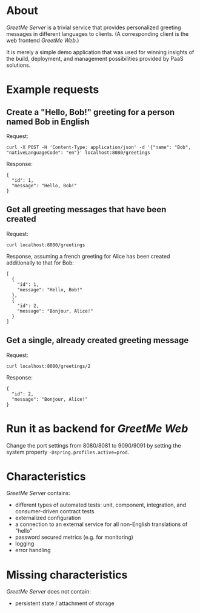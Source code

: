 # About

_GreetMe Server_ is a trivial service that provides personalized greeting messages in different languages to clients. (A
corresponding client is the web frontend _GreetMe Web_.)
 
It is merely a simple demo application that was used for winning insights of the build, deployment, and management possibilities
provided by PaaS solutions.

# Example requests

## Create a "Hello, Bob!" greeting for a person named Bob in English
Request:
```
curl -X POST -H 'Content-Type: application/json' -d '{"name": "Bob", "nativeLanguageCode": "en"}' localhost:8080/greetings
```
Response:
```
{
  "id": 1,
  "message": "Hello, Bob!"
}
```

## Get all greeting messages that have been created
Request:
```
curl localhost:8080/greetings
```
Response, assuming a french greeting for Alice has been created additionally to that for Bob:
```
[
  {
    "id": 1,
    "message": "Hello, Bob!"
  },
  {
    "id": 2,
    "message": "Bonjour, Alice!"
  }
]

```

## Get a single, already created greeting message
Request:
```
curl localhost:8080/greetings/2
```
Response:
```
{
  "id": 2,
  "message": "Bonjour, Alice!"
}
```

# Run it as backend for _GreetMe Web_
Change the port settings from 8080/8081 to 9090/9091 by setting the system property `-Dspring.profiles.active=prod`.

# Characteristics
_GreetMe Server_ contains:
* different types of automated tests: unit, component, integration, and consumer-driven contract tests
* externalized configuration
* a connection to an external service for all non-English translations of "hello"
* password secured metrics (e.g. for monitoring)
* logging
* error handling

# Missing characteristics
_GreetMe Server_ does not contain:
* persistent state / attachment of storage